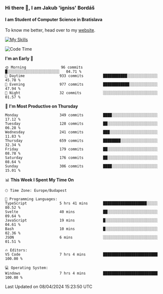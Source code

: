 ### Hi there 👋, I am Jakub 'igniss' Bordáš

#### I am Student of Computer Science in Bratislava
To know me better, head over to my [website](https://bordas.sk).

[![My Skills](https://skillicons.dev/icons?i=js,html,css,figma,svelte,java,kotlin,python,postgresql,typescript,nest,nodejs)](https://bordas.sk)


<!--START_SECTION:waka-->
![Code Time](http://img.shields.io/badge/Code%20Time-1%2C460%20hrs%2056%20mins-blue)

**I'm an Early 🐤** 

```text
🌞 Morning                96 commits          █░░░░░░░░░░░░░░░░░░░░░░░░   04.71 % 
🌆 Daytime                933 commits         ███████████░░░░░░░░░░░░░░   45.78 % 
🌃 Evening                977 commits         ████████████░░░░░░░░░░░░░   47.94 % 
🌙 Night                  32 commits          ░░░░░░░░░░░░░░░░░░░░░░░░░   01.57 % 
```
📅 **I'm Most Productive on Thursday** 

```text
Monday                   349 commits         ████░░░░░░░░░░░░░░░░░░░░░   17.12 % 
Tuesday                  128 commits         ██░░░░░░░░░░░░░░░░░░░░░░░   06.28 % 
Wednesday                241 commits         ███░░░░░░░░░░░░░░░░░░░░░░   11.83 % 
Thursday                 659 commits         ████████░░░░░░░░░░░░░░░░░   32.34 % 
Friday                   179 commits         ██░░░░░░░░░░░░░░░░░░░░░░░   08.78 % 
Saturday                 176 commits         ██░░░░░░░░░░░░░░░░░░░░░░░   08.64 % 
Sunday                   306 commits         ████░░░░░░░░░░░░░░░░░░░░░   15.01 % 
```


📊 **This Week I Spent My Time On** 

```text
🕑︎ Time Zone: Europe/Budapest

💬 Programming Languages: 
TypeScript               5 hrs 41 mins       ████████████████████░░░░░   80.52 % 
Svelte                   40 mins             ██░░░░░░░░░░░░░░░░░░░░░░░   09.64 % 
JavaScript               19 mins             █░░░░░░░░░░░░░░░░░░░░░░░░   04.61 % 
Bash                     10 mins             █░░░░░░░░░░░░░░░░░░░░░░░░   02.36 % 
JSON                     6 mins              ░░░░░░░░░░░░░░░░░░░░░░░░░   01.51 % 

🔥 Editors: 
VS Code                  7 hrs 4 mins        █████████████████████████   100.00 % 

💻 Operating System: 
Windows                  7 hrs 4 mins        █████████████████████████   100.00 % 
```


 Last Updated on 08/04/2024 15:23:50 UTC
<!--END_SECTION:waka-->
